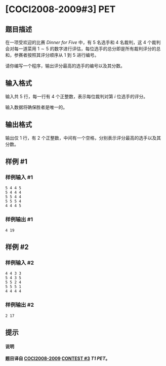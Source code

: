 # [COCI2008-2009#3] PET

## 题目描述

在一项受欢迎的比赛 _Dinner for Five_ 中，有 $5$ 名选手和 $4$ 名裁判，这 $4$ 个裁判会对每一道菜用 $1 \sim 5$ 的数字进行评估，每位选手的总分即是所有裁判评分的总和，参赛者按照其评分顺序从 $1$ 到 $5$ 进行编号。

请你编写一个程序，输出评分最高的选手的编号以及其分数。

## 输入格式

输入共 $5$ 行，每一行有 $4$ 个正整数，表示每位裁判对第 $i$ 位选手的评分。

输入数据将确保胜者是唯一的。

## 输出格式

输出仅 $1$ 行，有 $2$ 个正整数，中间有一个空格，分别表示评分最高的选手以及其分数。

## 样例 #1

### 样例输入 #1
```
5 4 4 5
5 4 4 4
5 5 4 4
5 5 5 4
4 4 4 5
```

### 样例输出 #1

```
4 19
```

## 样例 #2

### 样例输入 #2
```
4 4 3 3
5 4 3 5
5 5 2 4
5 5 5 1
4 4 4 4
```

### 样例输出 #2

```
2 17
```

## 提示

#### 说明

**题目译自 [COCI2008-2009](https://hsin.hr/coci/archive/2008_2009/) [CONTEST #3](https://hsin.hr/coci/archive/2008_2009/contest3_tasks.pdf) *T1 PET*。**
